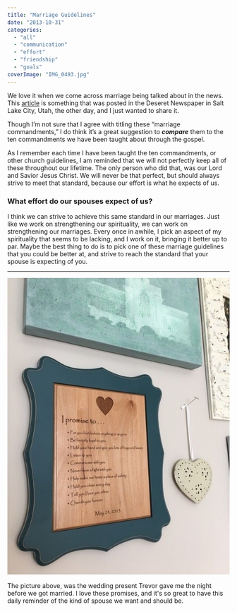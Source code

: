 ```yaml
---
title: "Marriage Guidelines"
date: "2013-10-31"
categories: 
  - "all"
  - "communication"
  - "effort"
  - "friendship"
  - "goals"
coverImage: "IMG_0493.jpg"
---
```


We love it when we come across marriage being talked about in the news. This [article](http://www.deseretnews.com/article/865589051/The-10-marriage-commandments-How-to-make-daily-choices-to-love-your-spouse.html) is something that was posted in the Deseret Newspaper in Salt Lake City, Utah, the other day, and I just wanted to share it.

Though I’m not sure that I agree with titling these “marriage commandments,” I do think it’s a great suggestion to **_compare_** them to the ten commandments we have been taught about through the gospel.

As I remember each time I have been taught the ten commandments, or other church guidelines, I am reminded that we will not perfectly keep all of these throughout our lifetime. The only person who did that, was our Lord and Savior Jesus Christ. We will never be that perfect, but should always strive to meet that standard, because our effort is what he expects of us.

### What effort do our spouses expect of us?

I think we can strive to achieve this same standard in our marriages. Just like we work on strengthening our spirituality, we can work on strengthening our marriages. Every once in awhile, I pick an aspect of my spirituality that seems to be lacking, and I work on it, bringing it better up to par. Maybe the best thing to do is to pick one of these marriage guidelines that you could be better at, and strive to reach the standard that your spouse is expecting of you.

* * *

![Marriage promises, marriage vows, sticking to promises in marriage, marriage advice, marriage help, keys to relationships](/images/IMG_0493.jpg)

The picture above, was the wedding present Trevor gave me the night before we got married. I love these promises, and it's so great to have this daily reminder of the kind of spouse we want and should be.
